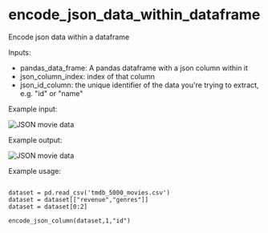 # encode_json_data_within_dataframe
Encode json data within a dataframe

Inputs:
* pandas_data_frame: A pandas dataframe with a json column within it
* json_column_index: index of that column
* json_id_column: the unique identifier of the data you're trying to extract, e.g. "id" or "name"

Example input:

![JSON movie data](https://rian-van-den-ander.github.io/images/algo/encoding_json/input.png "Algorithm input")


Example output:

![JSON movie data](https://rian-van-den-ander.github.io/images/algo/encoding_json/output.png "Algorithm output")

Example usage:

~~~~

dataset = pd.read_csv('tmdb_5000_movies.csv')
dataset = dataset[["revenue","genres"]]
dataset = dataset[0:2]

encode_json_column(dataset,1,"id")

~~~~
